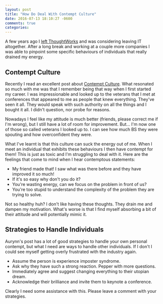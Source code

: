 ```yaml
---
layout: post
title: "How Do Deal With Contempt Culture"
date: 2016-07-13 18:10:27 -0600
comments: true
categories:
---
```

A few years ago I [left ThoughtWorks][leaving-tw] and was considering leaving IT altogether. After a long break and
working at a couple more companies I was able to pinpoint some specific behaviours of individuals that really drained
my energy.

[leaving-tw]: /leaving-a-dream-job-and-going-on-an-adventure/

## Contempt Culture

Recently I read an excellent post about [Contempt Culture][contempt-culture]. What resonated so much with me was that I
remember being that way when I first started my career. I was impressionable and looked up to the veterans that I met at
conferences that appeared to me as people that knew everything. They've seen it all. They would speak with such
authority on all the things and I bought it all. I didn't question, nor probe for reasons.

Nowadays I feel like my attitude is much better (friends, please correct me if I'm wrong), but I still have a lot of room
for improvement. But... I'm now one of those so called veterans I looked up to. I can see how much BS they were spouting
and how overconfident they were.

What I've learnt is that this culture can suck the energy out of me. When I meet an individual that exhibits these
behaviours I then have contempt for them! This is just as toxic and I'm struggling to deal with it. Here are the
feelings that come to mind when I hear contemptous statements:

* My friend made that! I saw what was there before and they have improved it so much!
* If it's so easy why don't you do it?
* You're wasting energy, can we focus on the problem in front of us?
* You're too stupid to understand the complexity of the problem they are trying to solve.

Not so healthy huh? I don't like having these thoughts. They drain me and dampen my motivation. What's worse is that I
find myself absorbing a bit of their attitude and will potentially mimic it.

[contempt-culture]: http://blog.aurynn.com/contempt-culture

## Strategies to Handle Individuals

Aurynn's post has a lot of good strategies to handle your own personal contempt, but what I need are ways to handle
other individuals. If I don't I could see myself getting overly frustrated with the industry again.

* Assume the person is experience imposter syndrome.
* Ask why they have such a strong reaction. Pepper with more questions.
* Immediately agree and suggest changing everything to their utopian dream.
* Acknowledge their brilliance and invite them to keynote a conference.

Clearly I need some assistance with this. Please leave a comment with your strategies.



